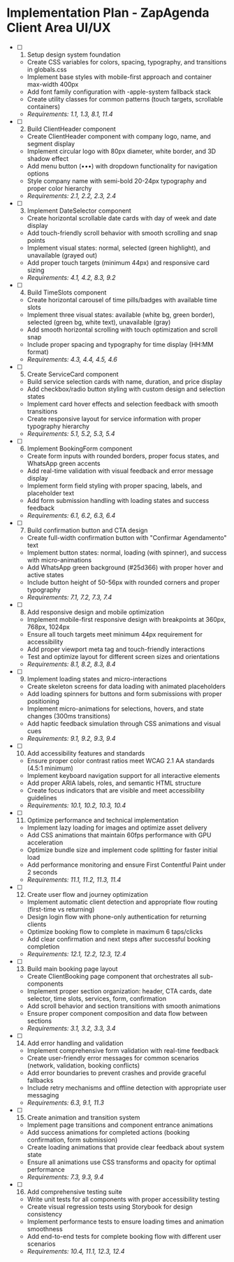# Implementation Plan - ZapAgenda Client Area UI/UX

- [ ] 1. Setup design system foundation
  - Create CSS variables for colors, spacing, typography, and transitions in globals.css
  - Implement base styles with mobile-first approach and container max-width 400px
  - Add font family configuration with -apple-system fallback stack
  - Create utility classes for common patterns (touch targets, scrollable containers)
  - _Requirements: 1.1, 1.3, 8.1, 11.4_

- [ ] 2. Build ClientHeader component
  - Create ClientHeader component with company logo, name, and segment display
  - Implement circular logo with 80px diameter, white border, and 3D shadow effect
  - Add menu button (•••) with dropdown functionality for navigation options
  - Style company name with semi-bold 20-24px typography and proper color hierarchy
  - _Requirements: 2.1, 2.2, 2.3, 2.4_

- [ ] 3. Implement DateSelector component
  - Create horizontal scrollable date cards with day of week and date display
  - Add touch-friendly scroll behavior with smooth scrolling and snap points
  - Implement visual states: normal, selected (green highlight), and unavailable (grayed out)
  - Add proper touch targets (minimum 44px) and responsive card sizing
  - _Requirements: 4.1, 4.2, 8.3, 9.2_

- [ ] 4. Build TimeSlots component
  - Create horizontal carousel of time pills/badges with available time slots
  - Implement three visual states: available (white bg, green border), selected (green bg, white text), unavailable (gray)
  - Add smooth horizontal scrolling with touch optimization and scroll snap
  - Include proper spacing and typography for time display (HH:MM format)
  - _Requirements: 4.3, 4.4, 4.5, 4.6_

- [ ] 5. Create ServiceCard component
  - Build service selection cards with name, duration, and price display
  - Add checkbox/radio button styling with custom design and selection states
  - Implement card hover effects and selection feedback with smooth transitions
  - Create responsive layout for service information with proper typography hierarchy
  - _Requirements: 5.1, 5.2, 5.3, 5.4_

- [ ] 6. Implement BookingForm component
  - Create form inputs with rounded borders, proper focus states, and WhatsApp green accents
  - Add real-time validation with visual feedback and error message display
  - Implement form field styling with proper spacing, labels, and placeholder text
  - Add form submission handling with loading states and success feedback
  - _Requirements: 6.1, 6.2, 6.3, 6.4_

- [ ] 7. Build confirmation button and CTA design
  - Create full-width confirmation button with "Confirmar Agendamento" text
  - Implement button states: normal, loading (with spinner), and success with micro-animations
  - Add WhatsApp green background (#25d366) with proper hover and active states
  - Include button height of 50-56px with rounded corners and proper typography
  - _Requirements: 7.1, 7.2, 7.3, 7.4_

- [ ] 8. Add responsive design and mobile optimization
  - Implement mobile-first responsive design with breakpoints at 360px, 768px, 1024px
  - Ensure all touch targets meet minimum 44px requirement for accessibility
  - Add proper viewport meta tag and touch-friendly interactions
  - Test and optimize layout for different screen sizes and orientations
  - _Requirements: 8.1, 8.2, 8.3, 8.4_

- [ ] 9. Implement loading states and micro-interactions
  - Create skeleton screens for data loading with animated placeholders
  - Add loading spinners for buttons and form submissions with proper positioning
  - Implement micro-animations for selections, hovers, and state changes (300ms transitions)
  - Add haptic feedback simulation through CSS animations and visual cues
  - _Requirements: 9.1, 9.2, 9.3, 9.4_

- [ ] 10. Add accessibility features and standards
  - Ensure proper color contrast ratios meet WCAG 2.1 AA standards (4.5:1 minimum)
  - Implement keyboard navigation support for all interactive elements
  - Add proper ARIA labels, roles, and semantic HTML structure
  - Create focus indicators that are visible and meet accessibility guidelines
  - _Requirements: 10.1, 10.2, 10.3, 10.4_

- [ ] 11. Optimize performance and technical implementation
  - Implement lazy loading for images and optimize asset delivery
  - Add CSS animations that maintain 60fps performance with GPU acceleration
  - Optimize bundle size and implement code splitting for faster initial load
  - Add performance monitoring and ensure First Contentful Paint under 2 seconds
  - _Requirements: 11.1, 11.2, 11.3, 11.4_

- [ ] 12. Create user flow and journey optimization
  - Implement automatic client detection and appropriate flow routing (first-time vs returning)
  - Design login flow with phone-only authentication for returning clients
  - Optimize booking flow to complete in maximum 6 taps/clicks
  - Add clear confirmation and next steps after successful booking completion
  - _Requirements: 12.1, 12.2, 12.3, 12.4_

- [ ] 13. Build main booking page layout
  - Create ClientBooking page component that orchestrates all sub-components
  - Implement proper section organization: header, CTA cards, date selector, time slots, services, form, confirmation
  - Add scroll behavior and section transitions with smooth animations
  - Ensure proper component composition and data flow between sections
  - _Requirements: 3.1, 3.2, 3.3, 3.4_

- [ ] 14. Add error handling and validation
  - Implement comprehensive form validation with real-time feedback
  - Create user-friendly error messages for common scenarios (network, validation, booking conflicts)
  - Add error boundaries to prevent crashes and provide graceful fallbacks
  - Include retry mechanisms and offline detection with appropriate user messaging
  - _Requirements: 6.3, 9.1, 11.3_

- [ ] 15. Create animation and transition system
  - Implement page transitions and component entrance animations
  - Add success animations for completed actions (booking confirmation, form submission)
  - Create loading animations that provide clear feedback about system state
  - Ensure all animations use CSS transforms and opacity for optimal performance
  - _Requirements: 7.3, 9.3, 9.4_

- [ ] 16. Add comprehensive testing suite
  - Write unit tests for all components with proper accessibility testing
  - Create visual regression tests using Storybook for design consistency
  - Implement performance tests to ensure loading times and animation smoothness
  - Add end-to-end tests for complete booking flow with different user scenarios
  - _Requirements: 10.4, 11.1, 12.3, 12.4_